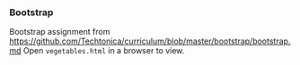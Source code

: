 ### Bootstrap

Bootstrap assignment from https://github.com/Techtonica/curriculum/blob/master/bootstrap/bootstrap.md
Open `vegetables.html` in a browser to view.
